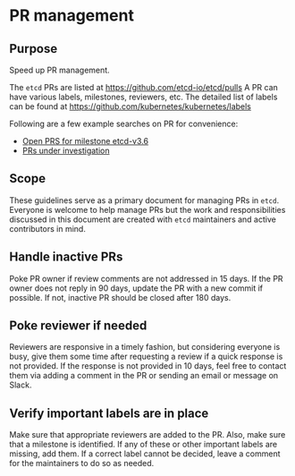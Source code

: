 # PR management

## Purpose

Speed up PR management.

The `etcd` PRs are listed at https://github.com/etcd-io/etcd/pulls
A PR can have various labels, milestones, reviewers, etc. The detailed list of labels can be found at
https://github.com/kubernetes/kubernetes/labels

Following are a few example searches on PR for convenience:
* [Open PRS for milestone etcd-v3.6](https://github.com/etcd-io/etcd/pulls?utf8=%E2%9C%93&q=is%3Apr+is%3Aopen+milestone%3Aetcd-v3.6)
* [PRs under investigation](https://github.com/etcd-io/etcd/labels/Investigating)

## Scope

These guidelines serve as a primary document for managing PRs in `etcd`. Everyone is welcome to help manage PRs but the work and responsibilities discussed in this document are created with `etcd` maintainers and active contributors in mind.

## Handle inactive PRs
Poke PR owner if review comments are not addressed in 15 days. If the PR owner does not reply in 90 days, update the PR with a new commit if possible. If not, inactive PR should be closed after 180 days.

## Poke reviewer if needed

Reviewers are responsive in a timely fashion, but considering everyone is busy, give them some time after requesting a review if a quick response is not provided. If the response is not provided in 10 days, feel free to contact them via adding a comment in the PR or sending an email or message on Slack.

## Verify important labels are in place

Make sure that appropriate reviewers are added to the PR. Also, make sure that a milestone is identified. If any of these or other important labels are missing, add them. If a correct label cannot be decided, leave a comment for the maintainers to do so as needed.
